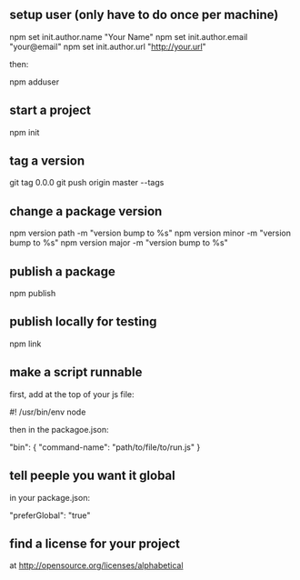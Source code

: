 ## setup user (only have to do once per machine)

  npm set init.author.name "Your Name"
  npm set init.author.email "your@email"
  npm set init.author.url "http://your.url"

then:

  npm adduser

## start a project

  npm init
  
## 

## tag a version

  git tag 0.0.0
  git push origin master --tags

## change a package version

  npm version path -m "version bump to %s"
  npm version minor -m "version bump to %s"
  npm version major -m "version bump to %s"

## publish a package

  npm publish
  
## publish locally for testing

  npm link
  
## make a script runnable

first, add at the top of your js file:

  #! /usr/bin/env node

then in the packagoe.json:

  "bin": { "command-name": "path/to/file/to/run.js" }

## tell peeple you want it global

in your package.json:
  
  "preferGlobal": "true"

## find a license for your project

at http://opensource.org/licenses/alphabetical
